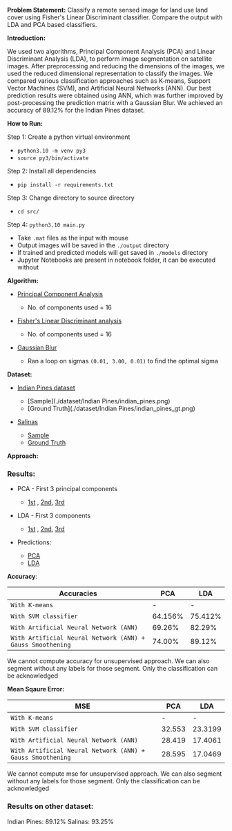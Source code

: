 **Problem Statement:** Classify a remote sensed image for land use land cover using Fisher's Linear Discriminant classifier. Compare the output with LDA and PCA based classifiers.

**Introduction:**

We used two algorithms, Principal Component Analysis (PCA) and Linear  Discriminant Analysis (LDA), to perform image segmentation on satellite  images. After preprocessing and reducing the dimensions of the images,  we used the reduced dimensional representation to classify the images.  We compared various classification approaches such as K-means, Support  Vector Machines (SVM), and Artificial Neural Networks (ANN). Our best  prediction results were obtained using ANN, which was further improved  by post-processing the prediction matrix with a Gaussian Blur. We  achieved an accuracy of 89.12% for the Indian Pines dataset.

**How to Run:**

Step 1: Create a python virtual environment

* `python3.10 -m venv py3`
* `source py3/bin/activate`

Step 2: Install all dependencies

* `pip install -r requirements.txt`

Step 3: Change directory to source directory

* `cd src/`

Step 4: `python3.10 main.py`

* Take `.mat` files as the input with mouse
* Output images will be saved in the `./output` directory
* If trained and predicted models will get saved in `./models` directory
* Jupyter Notebooks are present in notebook folder, it can be executed without 

**Algorithm:**

* [Principal Component Analysis](https://towardsdatascience.com/principal-component-analysis-for-dimensionality-reduction-115a3d157bad?gi=ca0fada5eb9b)
  * No. of components used = 16

* [Fisher's Linear Discriminant analysis](https://towardsdatascience.com/fishers-linear-discriminant-intuitively-explained-52a1ba79e1bb)
  * No. of components used = 16

* [Gaussian Blur](https://medium.com/image-vision/noise-filtering-in-digital-image-processing-d12b5266847c)
  * Ran a loop on sigmas `(0.01, 3.00, 0.01)` to find the optimal sigma


**Dataset:**

* [Indian Pines dataset]()

  * [Sample](./dataset/Indian Pines/indian_pines.png)
  * [Ground Truth](./dataset/Indian Pines/indian_pines_gt.png)

* [Salinas]()
  
  * [Sample](./dataset/Salinas/salinas.png)
  * [Ground Truth](./dataset/Salinas/salinas_gt.png)


**Approach:**

<Explained in report>

### **Result**s:

* PCA - First 3 principal components
  * [1st](./output/indian_pines/pca/pca_1.png) , [2nd](./output/indian_pines/pca/pca_2.png), [3rd](./output/indian_pines/pca/pca_3.png)

* LDA - First 3 components
  * [1st](./output/indian_pines/lda/lda_1.png) , [2nd](./output/indian_pines/lda/lda_2.png), [3rd](./output/indian_pines/lda/lda_3.png)

* Predictions:
  * [PCA](./output/indian_pines/pca)
  * [LDA](./output/indian_pines/lda)

**Accuracy**:

| Accuracies                                                 | PCA     | LDA     |
| ---------------------------------------------------------- | ------- | ------- |
| `With K-means`                                             | -       | -       |
| `With SVM classifier`                                      | 64.156% | 75.412% |
| `With Artificial Neural Network (ANN)`                     | 69.26%  | 82.29%  |
| `With Artificial Neural Network (ANN) + Gauss Smoothening` | 74.00%  | 89.12%  |

We cannot compute accuracy for unsupervised approach. We can also segment without any labels for those segment. Only the classification can be acknowledged

**Mean Sqaure Error:**

| MSE                                                        | PCA    | LDA     |
| ---------------------------------------------------------- | ------ | ------- |
| `With K-means`                                             | -      | -       |
| `With SVM classifier`                                      | 32.553 | 23.3199 |
| `With Artificial Neural Network (ANN)`                     | 28.419 | 17.4061 |
| `With Artificial Neural Network (ANN) + Gauss Smoothening` | 28.595 | 17.0469 |

We cannot compute mse for unsupervised approach. We can also segment without any labels for those segment. Only the classification can be acknowledged

### Results on other dataset:

Indian Pines: 89.12%
Salinas: 93.25%